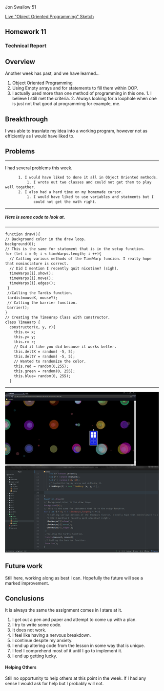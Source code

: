 Jon Swallow 51

[Live "Object Oriented Programming" Sketch](https://jonswallow.github.io/github_repository/hw-11/)


## Homework 11
### Technical Report
## Overview
Another week has past, and we  have learned...
  1. Object Oriented Programming
  2. Using Empty arrays and for statements to fill them within OOP.
  3. I actually used more than one method of programming in this one.
    1. I believe I still met the criteria.
    2. Always looking for a loophole when one is just not that good at programming for example, me.
## Breakthrough
I was able to trasnlate my idea into a working program, however not as efficiently as I would have liked to.
## Problems
---
I had several problems this week.
```
      1. I would have liked to done it all in Object Oriented methods.
          1. I wrote out two classes and could not get them to play  well together.
      2. I also had a hard time on my homemade cursor.
          1. I would have liked to use variables and statments but I
             could not get the math right.
```
----
##### Here is some code to look at.
----
```
function draw(){
// Background color in the draw loop.
background(0);
// This is the same for statement that is in the setup function.
for (let i = 0; i < timeWarps.length; i ++){
  // Calling various methods of the TimeWarp funcion. I really hope that nominclature is correct.
  // Did I mention I recently quit nicotine? (sigh).
  timeWarps[i].show();
  timeWarps[i].move();
  timeWarps[i].edges();
 }
 //Calling the Tardis function.
 tardis(mouseX, mouseY);
 // Calling the barrier function.
 barrier();
}
// Creating the TimeWrap Class with cunstructor.
class TimeWarp {
  constructor(x, y, r){
    this.x= x;
    this.y= y;
    this.r= r;
    // Did it like you did because it works better.
    this.deltX = random( -5, 5);
    this.deltY = random( -5, 5);
    // Wanted to randomize the color.
    this.red = random(0,255);
    this.green = random(0, 255);
    this.blue= random(0, 255);
  }
```
----
![Results of Hw_ 11](images/whoDat.png)
## Future work
Still here, working along as best I can. Hopefully the future will see a marked improvement.
## Conclusions
It is always the same the assignment comes in I stare at it.
1. I get out a pen and paper and attempt to come up with a plan.
2. I try to write some code.
3. It does not work.
4. I feel like having a nervous breakdown.
5. I continue despite my anxiety.
6. I end up altering code from the lesson in some way that is unique.
7. I feel I comprehend most of it until I go to implement it.
8. I end up getting lucky.
#### Helping Others
Still no opportunity to help others at this point in the week.
If I had any sense I would ask for help but I probably will not.
